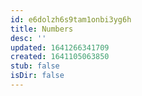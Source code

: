 ```yaml
---
id: e6dolzh6s9tam1onbi3yg6h
title: Numbers
desc: ''
updated: 1641266341709
created: 1641105063850
stub: false
isDir: false
---
```



